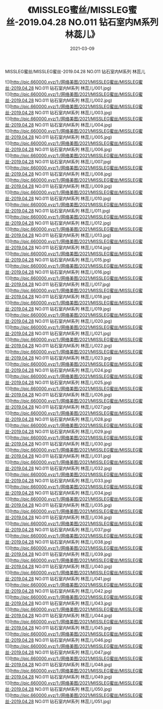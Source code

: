 ﻿---
layout: post
title:  《MISSLEG蜜丝/MISSLEG蜜丝-2019.04.28 NO.011 钻石室内M系列 林蕊儿》
date:   2021-03-09
img: http://pic.660000.xyz/1:/网络美图/2021/MISSLEG蜜丝/MISSLEG蜜丝-2019.04.28 NO.011 钻石室内M系列 林蕊儿/000.jpg
categories: [美女, 清纯, 唯美]
---

MISSLEG蜜丝/MISSLEG蜜丝-2019.04.28 NO.011 钻石室内M系列 林蕊儿

 ![](http://pic.660000.xyz/1:/网络美图/2021/MISSLEG蜜丝/MISSLEG蜜丝-2019.04.28 NO.011 钻石室内M系列 林蕊儿/001.jpg) <br>![](http://pic.660000.xyz/1:/网络美图/2021/MISSLEG蜜丝/MISSLEG蜜丝-2019.04.28 NO.011 钻石室内M系列 林蕊儿/002.jpg) <br>![](http://pic.660000.xyz/1:/网络美图/2021/MISSLEG蜜丝/MISSLEG蜜丝-2019.04.28 NO.011 钻石室内M系列 林蕊儿/003.jpg) <br>![](http://pic.660000.xyz/1:/网络美图/2021/MISSLEG蜜丝/MISSLEG蜜丝-2019.04.28 NO.011 钻石室内M系列 林蕊儿/004.jpg) <br>![](http://pic.660000.xyz/1:/网络美图/2021/MISSLEG蜜丝/MISSLEG蜜丝-2019.04.28 NO.011 钻石室内M系列 林蕊儿/005.jpg) <br>![](http://pic.660000.xyz/1:/网络美图/2021/MISSLEG蜜丝/MISSLEG蜜丝-2019.04.28 NO.011 钻石室内M系列 林蕊儿/006.jpg) <br>![](http://pic.660000.xyz/1:/网络美图/2021/MISSLEG蜜丝/MISSLEG蜜丝-2019.04.28 NO.011 钻石室内M系列 林蕊儿/007.jpg) <br>![](http://pic.660000.xyz/1:/网络美图/2021/MISSLEG蜜丝/MISSLEG蜜丝-2019.04.28 NO.011 钻石室内M系列 林蕊儿/008.jpg) <br>![](http://pic.660000.xyz/1:/网络美图/2021/MISSLEG蜜丝/MISSLEG蜜丝-2019.04.28 NO.011 钻石室内M系列 林蕊儿/009.jpg) <br>![](http://pic.660000.xyz/1:/网络美图/2021/MISSLEG蜜丝/MISSLEG蜜丝-2019.04.28 NO.011 钻石室内M系列 林蕊儿/010.jpg) <br>![](http://pic.660000.xyz/1:/网络美图/2021/MISSLEG蜜丝/MISSLEG蜜丝-2019.04.28 NO.011 钻石室内M系列 林蕊儿/011.jpg) <br>![](http://pic.660000.xyz/1:/网络美图/2021/MISSLEG蜜丝/MISSLEG蜜丝-2019.04.28 NO.011 钻石室内M系列 林蕊儿/012.jpg) <br>![](http://pic.660000.xyz/1:/网络美图/2021/MISSLEG蜜丝/MISSLEG蜜丝-2019.04.28 NO.011 钻石室内M系列 林蕊儿/013.jpg) <br>![](http://pic.660000.xyz/1:/网络美图/2021/MISSLEG蜜丝/MISSLEG蜜丝-2019.04.28 NO.011 钻石室内M系列 林蕊儿/014.jpg) <br>![](http://pic.660000.xyz/1:/网络美图/2021/MISSLEG蜜丝/MISSLEG蜜丝-2019.04.28 NO.011 钻石室内M系列 林蕊儿/015.jpg) <br>![](http://pic.660000.xyz/1:/网络美图/2021/MISSLEG蜜丝/MISSLEG蜜丝-2019.04.28 NO.011 钻石室内M系列 林蕊儿/016.jpg) <br>![](http://pic.660000.xyz/1:/网络美图/2021/MISSLEG蜜丝/MISSLEG蜜丝-2019.04.28 NO.011 钻石室内M系列 林蕊儿/017.jpg) <br>![](http://pic.660000.xyz/1:/网络美图/2021/MISSLEG蜜丝/MISSLEG蜜丝-2019.04.28 NO.011 钻石室内M系列 林蕊儿/018.jpg) <br>![](http://pic.660000.xyz/1:/网络美图/2021/MISSLEG蜜丝/MISSLEG蜜丝-2019.04.28 NO.011 钻石室内M系列 林蕊儿/019.jpg) <br>![](http://pic.660000.xyz/1:/网络美图/2021/MISSLEG蜜丝/MISSLEG蜜丝-2019.04.28 NO.011 钻石室内M系列 林蕊儿/020.jpg) <br>![](http://pic.660000.xyz/1:/网络美图/2021/MISSLEG蜜丝/MISSLEG蜜丝-2019.04.28 NO.011 钻石室内M系列 林蕊儿/021.jpg) <br>![](http://pic.660000.xyz/1:/网络美图/2021/MISSLEG蜜丝/MISSLEG蜜丝-2019.04.28 NO.011 钻石室内M系列 林蕊儿/022.jpg) <br>![](http://pic.660000.xyz/1:/网络美图/2021/MISSLEG蜜丝/MISSLEG蜜丝-2019.04.28 NO.011 钻石室内M系列 林蕊儿/023.jpg) <br>![](http://pic.660000.xyz/1:/网络美图/2021/MISSLEG蜜丝/MISSLEG蜜丝-2019.04.28 NO.011 钻石室内M系列 林蕊儿/024.jpg) <br>![](http://pic.660000.xyz/1:/网络美图/2021/MISSLEG蜜丝/MISSLEG蜜丝-2019.04.28 NO.011 钻石室内M系列 林蕊儿/025.jpg) <br>![](http://pic.660000.xyz/1:/网络美图/2021/MISSLEG蜜丝/MISSLEG蜜丝-2019.04.28 NO.011 钻石室内M系列 林蕊儿/026.jpg) <br>![](http://pic.660000.xyz/1:/网络美图/2021/MISSLEG蜜丝/MISSLEG蜜丝-2019.04.28 NO.011 钻石室内M系列 林蕊儿/027.jpg) <br>![](http://pic.660000.xyz/1:/网络美图/2021/MISSLEG蜜丝/MISSLEG蜜丝-2019.04.28 NO.011 钻石室内M系列 林蕊儿/028.jpg) <br>![](http://pic.660000.xyz/1:/网络美图/2021/MISSLEG蜜丝/MISSLEG蜜丝-2019.04.28 NO.011 钻石室内M系列 林蕊儿/029.jpg) <br>![](http://pic.660000.xyz/1:/网络美图/2021/MISSLEG蜜丝/MISSLEG蜜丝-2019.04.28 NO.011 钻石室内M系列 林蕊儿/030.jpg) <br>![](http://pic.660000.xyz/1:/网络美图/2021/MISSLEG蜜丝/MISSLEG蜜丝-2019.04.28 NO.011 钻石室内M系列 林蕊儿/031.jpg) <br>![](http://pic.660000.xyz/1:/网络美图/2021/MISSLEG蜜丝/MISSLEG蜜丝-2019.04.28 NO.011 钻石室内M系列 林蕊儿/032.jpg) <br>![](http://pic.660000.xyz/1:/网络美图/2021/MISSLEG蜜丝/MISSLEG蜜丝-2019.04.28 NO.011 钻石室内M系列 林蕊儿/033.jpg) <br>![](http://pic.660000.xyz/1:/网络美图/2021/MISSLEG蜜丝/MISSLEG蜜丝-2019.04.28 NO.011 钻石室内M系列 林蕊儿/034.jpg) <br>![](http://pic.660000.xyz/1:/网络美图/2021/MISSLEG蜜丝/MISSLEG蜜丝-2019.04.28 NO.011 钻石室内M系列 林蕊儿/035.jpg) <br>![](http://pic.660000.xyz/1:/网络美图/2021/MISSLEG蜜丝/MISSLEG蜜丝-2019.04.28 NO.011 钻石室内M系列 林蕊儿/036.jpg) <br>![](http://pic.660000.xyz/1:/网络美图/2021/MISSLEG蜜丝/MISSLEG蜜丝-2019.04.28 NO.011 钻石室内M系列 林蕊儿/037.jpg) <br>![](http://pic.660000.xyz/1:/网络美图/2021/MISSLEG蜜丝/MISSLEG蜜丝-2019.04.28 NO.011 钻石室内M系列 林蕊儿/038.jpg) <br>![](http://pic.660000.xyz/1:/网络美图/2021/MISSLEG蜜丝/MISSLEG蜜丝-2019.04.28 NO.011 钻石室内M系列 林蕊儿/039.jpg) <br>![](http://pic.660000.xyz/1:/网络美图/2021/MISSLEG蜜丝/MISSLEG蜜丝-2019.04.28 NO.011 钻石室内M系列 林蕊儿/040.jpg) <br>![](http://pic.660000.xyz/1:/网络美图/2021/MISSLEG蜜丝/MISSLEG蜜丝-2019.04.28 NO.011 钻石室内M系列 林蕊儿/041.jpg) <br>![](http://pic.660000.xyz/1:/网络美图/2021/MISSLEG蜜丝/MISSLEG蜜丝-2019.04.28 NO.011 钻石室内M系列 林蕊儿/042.jpg) <br>![](http://pic.660000.xyz/1:/网络美图/2021/MISSLEG蜜丝/MISSLEG蜜丝-2019.04.28 NO.011 钻石室内M系列 林蕊儿/043.jpg) <br>![](http://pic.660000.xyz/1:/网络美图/2021/MISSLEG蜜丝/MISSLEG蜜丝-2019.04.28 NO.011 钻石室内M系列 林蕊儿/044.jpg) <br>![](http://pic.660000.xyz/1:/网络美图/2021/MISSLEG蜜丝/MISSLEG蜜丝-2019.04.28 NO.011 钻石室内M系列 林蕊儿/045.jpg) <br>![](http://pic.660000.xyz/1:/网络美图/2021/MISSLEG蜜丝/MISSLEG蜜丝-2019.04.28 NO.011 钻石室内M系列 林蕊儿/046.jpg) <br>![](http://pic.660000.xyz/1:/网络美图/2021/MISSLEG蜜丝/MISSLEG蜜丝-2019.04.28 NO.011 钻石室内M系列 林蕊儿/047.jpg) <br>![](http://pic.660000.xyz/1:/网络美图/2021/MISSLEG蜜丝/MISSLEG蜜丝-2019.04.28 NO.011 钻石室内M系列 林蕊儿/048.jpg) <br>![](http://pic.660000.xyz/1:/网络美图/2021/MISSLEG蜜丝/MISSLEG蜜丝-2019.04.28 NO.011 钻石室内M系列 林蕊儿/049.jpg) <br>![](http://pic.660000.xyz/1:/网络美图/2021/MISSLEG蜜丝/MISSLEG蜜丝-2019.04.28 NO.011 钻石室内M系列 林蕊儿/050.jpg) <br>![](http://pic.660000.xyz/1:/网络美图/2021/MISSLEG蜜丝/MISSLEG蜜丝-2019.04.28 NO.011 钻石室内M系列 林蕊儿/051.jpg) <br>